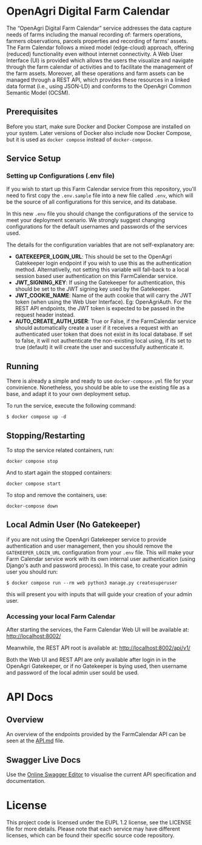 # OpenAgri Digital Farm Calendar

The “OpenAgri Digital Farm Calendar” service addresses the data capture needs of farms including the manual recording of: farmers operations, farmers observations, parcels properties and recording of farms’ assets. The Farm Calendar follows a mixed model (edge-cloud) approach, offering (reduced) functionality even without internet connectivity.
A Web User Interface (UI) is provided which allows the users the visualize and navigate through the farm calendar of activities and to facilitate the management of the farm assets.
Moreover, all these operations and farm assets can be managed through a REST API, which provides these resources in a linked data format (i.e., using JSON-LD) and conforms to the OpenAgri Common Semantic Model (OCSM).


## Prerequisites

Before you start, make sure Docker and Docker Compose are installed on your system.
Later versions of Docker also include now Docker Compose, but it is used as `docker compose` instead of `docker-compose`.

## Service Setup

### Setting up Configurations (.env file)
If you wish to start up this Farm Calendar service from this repository, you'll need to first copy the `.env.sample` file into a new file called `.env`, which will be the source of all configurations for this service, and its database.

In this new `.env` file you should change the configurations of the service to meet your deployment scenario. We strongly suggest changing configurations for the default usernames and passwords of the services used.

The details for the configuration variables that are not self-explanatory are:
* **GATEKEEPER_LOGIN_URL**: This should be set to the OpenAgri Gatekeeper login endpoint if you wish to use this as the authentication method. Alternativelly, not setting this variable will fall-back to a local session based user authentication on this FarmCalendar service.
* **JWT_SIGNING_KEY**: If using the Gatekeeper for authentication, this should be set to the JWT signing key used by the Gatekeeper.
* **JWT_COOKIE_NAME**: Name of the auth cookie that will carry the JWT token (when using the Web User Interface). Eg: OpenAgriAuth. For the REST API endpoints, the JWT token is expected to be passed in the request header instead.
* **AUTO_CREATE_AUTH_USER**: True or False, if the FarmCalendar service should automatically create a user if it receives a request with an authenticated user token that does not exist in its local database. If set to false, it will not authenticate the non-existing local using, if its set to true (default) it will create the user and successfully authenticate it.

## Running
There is already a simple and ready to use `docker-compose.yml` file for your convinience. Nonetheless, you should be able to use the existing file as a base, and adapt it to your own deployment setup.

To run the service, execute the following command:
```
$ docker compose up -d
```

## Stopping/Restarting

To stop the service related containers, run:

```commandline
docker compose stop
```
And to start again the stopped containers:

```commandline
docker compose start
```

To stop and remove the containers, use:

```commandline
docker-compose down
```

## Local Admin User (No Gatekeeper)
if you are not using the OpenAgri Gatekeeper service to provide authentication and user management, then you should remove the `GATEKEEPER_LOGIN_URL` configuration from your `.env` file. This will make your Farm Calendar service work with its own internal user authentication (using Django's auth and password process). In this case, to create your admin user you should run:
```
$ docker compose run --rm web python3 manage.py createsuperuser
```
this will present you with inputs that will guide your creation of your admin user.


### Accessing your local Farm Calendar

After starting the services, the Farm Calendar Web UI will be available at: [http://localhost:8002/](http://localhost:8002/)

Meanwhile, the REST API root is available at: [http://localhost:8002/api/v1/](http://localhost:8002/api/v1/)

Both the Web UI and REST API are only available after login in in the OpenAgri Gatekeeper, or if no Gatekeeper is bying used, then username and password of the local admin user sould be used.

# API Docs
## Overview
An overview of the endpoints provided by the FarmCalendar API can be seen at the [API.md](/API.md) file.
## Swagger Live Docs
Use the [Online Swagger Editor](https://editor-next.swagger.io/?url=https://raw.githubusercontent.com/openagri-eu/farmcalendar/refs/heads/main/schema.yml) to visualise the current API specification and documentation.



# License
This project code is licensed under the EUPL 1.2 license, see the LICENSE file for more details.
Please note that each service may have different licenses, which can be found their specific source code repository.